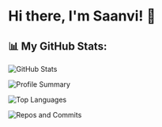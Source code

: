 

# Hi there, I'm Saanvi! 👋

## 📊 My GitHub Stats:

![GitHub Stats](https://github-profile-summary-cards.vercel.app/api/cards/stats?username=saanvi2005&theme=radical)

![Profile Summary](https://github-profile-summary-cards.vercel.app/api/cards/profile-details?username=saanvi2005&theme=radical)

![Top Languages](https://github-profile-summary-cards.vercel.app/api/cards/most-commit-language?username=saanvi2005&theme=radical)

![Repos and Commits](https://github-profile-summary-cards.vercel.app/api/cards/repos-per-language?username=saanvi2005&theme=radical)




